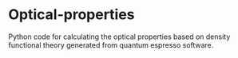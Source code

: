 # Optical-properties
Python code for calculating the optical properties based on density functional theory generated from quantum espresso software.
